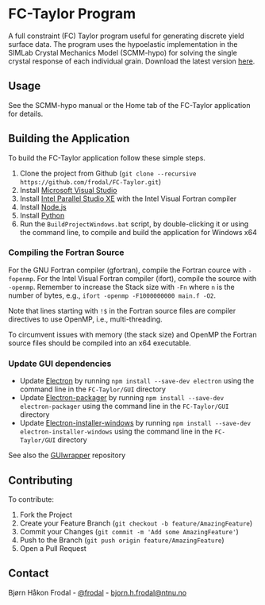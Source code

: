 # FC-Taylor Program

A full constraint (FC) Taylor program useful for generating discrete yield surface data. The program uses the hypoelastic implementation in the SIMLab Crystal Mechanics Model (SCMM-hypo) for solving the single crystal response of each individual grain. Download the latest version [here](https://github.com/frodal/FC-Taylor/releases).

## Usage

See the SCMM-hypo manual or the Home tab of the FC-Taylor application for details.

## Building the Application

To build the FC-Taylor application follow these simple steps.

1. Clone the project from Github (`git clone --recursive https://github.com/frodal/FC-Taylor.git`)
2. Install [Microsoft Visual Studio](https://visualstudio.microsoft.com/)
3. Install [Intel Parallel Studio XE](https://software.intel.com/en-us/fortran-compilers) with the Intel Visual Fortran compiler
4. Install [Node.js](https://nodejs.org)
5. Install [Python](https://www.python.org)
6. Run the `BuildProjectWindows.bat` script, by double-clicking it or using the command line, to compile and build the application for Windows x64

### Compiling the Fortran Source

For the GNU Fortran compiler (gfortran), compile the Fortran cource with `-fopenmp`. For the Intel Visual Fortran compiler (ifort), compile the source with `-openmp`. Remember to increase the Stack size with `-Fn` where `n` is the number of bytes, e.g., `ifort -openmp -F1000000000 main.f -O2`.

Note that lines starting with `!$` in the Fortran source files are compiler directives to use OpenMP, i.e., multi-threading.

To circumvent issues with memory (the stack size) and OpenMP the Fortran source files should be compiled into an x64 executable.

### Update GUI dependencies

* Update [Electron](https://electronjs.org/docs/tutorial/first-app#installing-electron) by running `npm install --save-dev electron` using the command line in the `FC-Taylor/GUI` directory
* Update [Electron-packager](https://github.com/electron-userland/electron-packager) by running `npm install --save-dev electron-packager` using the command line in the `FC-Taylor/GUI` directory
* Update [Electron-installer-windows](https://github.com/electron-userland/electron-installer-windows) by running `npm install --save-dev electron-installer-windows` using the command line in the `FC-Taylor/GUI` directory

See also the [GUIwrapper](https://github.com/frodal/GUIwrapper) repository

## Contributing

To contribute:

1. Fork the Project
2. Create your Feature Branch (`git checkout -b feature/AmazingFeature`)
3. Commit your Changes (`git commit -m 'Add some AmazingFeature'`)
4. Push to the Branch (`git push origin feature/AmazingFeature`)
5. Open a Pull Request

## Contact

Bjørn Håkon Frodal - [@frodal](https://github.com/frodal) - bjorn.h.frodal@ntnu.no
